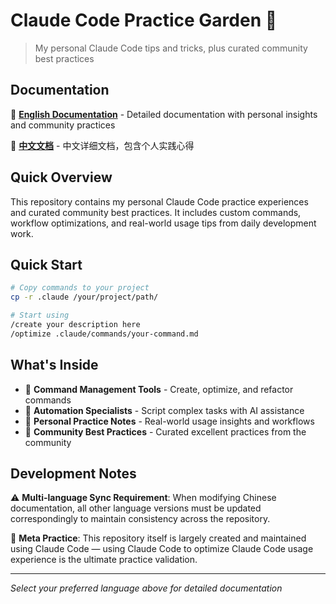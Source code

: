 # Claude Code Practice Garden 🌱

> My personal Claude Code tips and tricks, plus curated community best practices

## Documentation

📖 **[English Documentation](docs/README.en.md)** - Detailed documentation with personal insights and community practices

📖 **[中文文档](docs/README.zh.md)** - 中文详细文档，包含个人实践心得

## Quick Overview

This repository contains my personal Claude Code practice experiences and curated community best practices. It includes custom commands, workflow optimizations, and real-world usage tips from daily development work.

## Quick Start

```bash
# Copy commands to your project
cp -r .claude /your/project/path/

# Start using
/create your description here
/optimize .claude/commands/your-command.md
```

## What's Inside

- 🔧 **Command Management Tools** - Create, optimize, and refactor commands
- 🤖 **Automation Specialists** - Script complex tasks with AI assistance
- 📝 **Personal Practice Notes** - Real-world usage insights and workflows
- 🌟 **Community Best Practices** - Curated excellent practices from the community

## Development Notes

⚠️ **Multi-language Sync Requirement**: When modifying Chinese documentation, all other language versions must be updated correspondingly to maintain consistency across the repository.

🤖 **Meta Practice**: This repository itself is largely created and maintained using Claude Code — using Claude Code to optimize Claude Code usage experience is the ultimate practice validation.

---

*Select your preferred language above for detailed documentation*